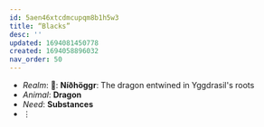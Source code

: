 ```yaml
---
id: 5aen46xtcdmcupqm8b1h5w3
title: “Blacks”
desc: ''
updated: 1694081450778
created: 1694058896032
nav_order: 50
---
```


* _Realm_: **🐲**: **Níðhöggr**: The dragon entwined in Yggdrasil's roots
* _Animal_: **Dragon**
* _Need_: **Substances**
* ⋮ 